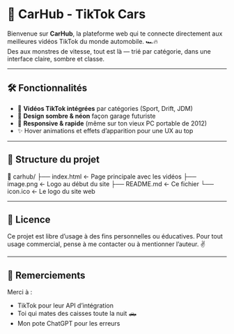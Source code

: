 # 🚗 CarHub - TikTok Cars

Bienvenue sur **CarHub**, la plateforme web qui te connecte directement aux meilleures vidéos TikTok du monde automobile. 🏎️🔥  
Des aux monstres de vitesse, tout est là — trié par catégorie, dans une interface claire, sombre et classe.

---

## 🛠 Fonctionnalités

- 🎥 **Vidéos TikTok intégrées** par catégories (Sport, Drift, JDM)
- 🎨 **Design sombre & néon** façon garage futuriste
- 🚀 **Responsive & rapide** (même sur ton vieux PC portable de 2012)
- ✨ Hover animations et effets d’apparition pour une UX au top

---

## 📁 Structure du projet

📂 carhub/
├── index.html ← Page principale avec les vidéos
├── image.png ← Logo au début du site
├── README.md ← Ce fichier
└── icon.ico ← Le logo du site web

---

## 📜 Licence

Ce projet est libre d’usage à des fins personnelles ou éducatives. Pour tout usage commercial, pense à me contacter ou à mentionner l’auteur. ✌️

---

## 🙌 Remerciements

Merci à :

- TikTok pour leur API d’intégration
- Toi qui mates des caisses toute la nuit 🛻
- Mon pote ChatGPT pour les erreurs
